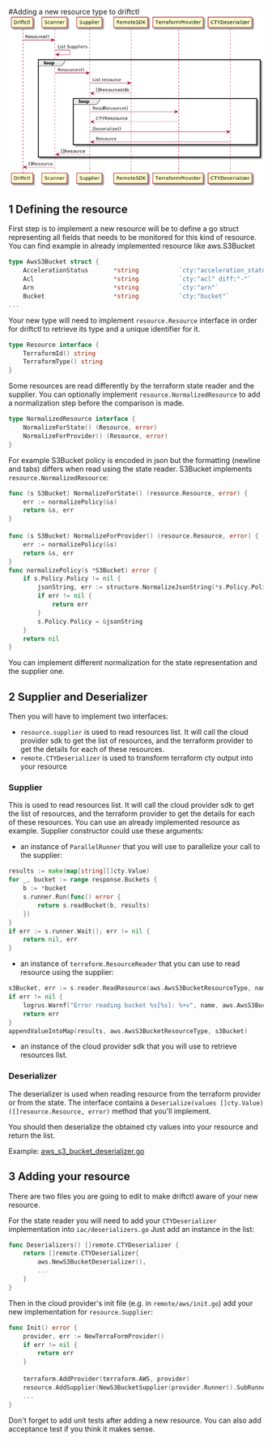 #Adding a new resource type to driftctl
![Diagram](media/resource.png)

## 1 Defining the resource

First step is to implement a new resource will be to define a go struct representing all fields that needs to be monitored for this kind of resource.
You can find example in already implemented resource like aws.S3Bucket

```go
type AwsS3Bucket struct {
	AccelerationStatus       *string           `cty:"acceleration_status"`
	Acl                      *string           `cty:"acl" diff:"-"`
	Arn                      *string           `cty:"arn"`
	Bucket                   *string           `cty:"bucket"`
...
```

Your new type will need to implement `resource.Resource` interface in order for driftctl to retrieve its type and a unique identifier for it.

```go
type Resource interface {
	TerraformId() string
	TerraformType() string
}
```

Some resources are read differently by the terraform state reader and the supplier. You can optionally implement `resource.NormalizedResource` to add a normalization step before the comparison is made.

```go
type NormalizedResource interface {
	NormalizeForState() (Resource, error)
	NormalizeForProvider() (Resource, error)
}
```

For example S3Bucket policy is encoded in json but the formatting (newline and tabs) differs when read using the state reader. S3Bucket implements `resource.NormalizedResource`:

```go
func (s S3Bucket) NormalizeForState() (resource.Resource, error) {
	err := normalizePolicy(&s)
	return &s, err
}

func (s S3Bucket) NormalizeForProvider() (resource.Resource, error) {
	err := normalizePolicy(&s)
	return &s, err
}
func normalizePolicy(s *S3Bucket) error {
	if s.Policy.Policy != nil {
		jsonString, err := structure.NormalizeJsonString(*s.Policy.Policy)
		if err != nil {
			return err
		}
		s.Policy.Policy = &jsonString
	}
	return nil
}
```

You can implement different normalization for the state representation and the supplier one.

## 2 Supplier and Deserializer

Then you will have to implement two interfaces:
- `resource.supplier` is used to read resources list. It will call the cloud provider sdk to get the list of resources, and
  the terraform provider to get the details for each of these resources.
- `remote.CTYDeserializer` is used to transform terraform cty output into your resource

### Supplier

This is used to read resources list. It will call the cloud provider sdk to get the list of resources, and the
terraform provider to get the details for each of these resources.
You can use an already implemented resource as example.
Supplier constructor could use these arguments:
- an instance of `ParallelRunner` that you will use to parallelize your call to the supplier:

```go
results := make(map[string][]cty.Value)
for _, bucket := range response.Buckets {
    b := *bucket
    s.runner.Run(func() error {
        return s.readBucket(b, results)
    })
}
if err := s.runner.Wait(); err != nil {
    return nil, err
}
```

- an instance of `terraform.ResourceReader` that you can use to read resource using the supplier:

```go
s3Bucket, err := s.reader.ReadResource(aws.AwsS3BucketResourceType, name)
if err != nil {
    logrus.Warnf("Error reading bucket %s[%s]: %+v", name, aws.AwsS3BucketResourceType, err)
    return err
}
appendValueIntoMap(results, aws.AwsS3BucketResourceType, s3Bucket)
```

- an instance of the cloud provider sdk that you will use to retrieve resources list.

### Deserializer

The deserializer is used when reading resource from the terraform provider or from the state.
The interface contains a `Deserialize(values []cty.Value) ([]resource.Resource, error)` method that you'll implement.

You should then deserialize the obtained cty values into your resource and return the list.

Example: [aws_s3_bucket_deserializer.go](https://github.com/cloudskiff/driftctl/blob/master/pkg/resource/aws/deserializer/s3_bucket_deserializer.go)

## 3 Adding your resource

There are two files you are going to edit to make driftctl aware of your new resource.

For the state reader you will need to add your `CTYDeserializer` implementation into `iac/deserializers.go`
Just add an instance in the list:
```go
func Deserializers() []remote.CTYDeserializer {
	return []remote.CTYDeserializer{
        aws.NewS3BucketDeserializer(),
		...
	}
}
```

Then in the cloud provider's init file (e.g. in `remote/aws/init.go`) add your new implementation for `resource.Supplier`:
```go
func Init() error {
	provider, err := NewTerraFormProvider()
	if err != nil {
		return err
	}

	terraform.AddProvider(terraform.AWS, provider)
	resource.AddSupplier(NewS3BucketSupplier(provider.Runner().SubRunner(), s3.New(provider.session)))
	...
}
```

Don't forget to add unit tests after adding a new resource.
You can also add acceptance test if you think it makes sense.
